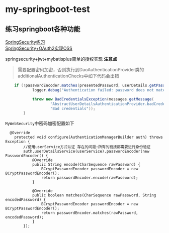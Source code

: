 
# my-springboot-test
练习springboot各种功能
- 
[SpringSecurity练习](https://github.com/Lujunjie123/my-springboot-test/tree/master/springsecurity-test)<br>
[SpringSecurity+OAuth2实现OSS](https://github.com/Lujunjie123/my-springboot-test/tree/master/springsecurity-oauth2-sso)

springsecurity+jwt+mybatisplus简单的授权实现
**注意点**

> 需要配置密码加密，否则执行到DaoAuthenticationProvider类的additionalAuthenticationChecks中如下代码会出错

```java
	if (!passwordEncoder.matches(presentedPassword, userDetails.getPassword())) {
			logger.debug("Authentication failed: password does not match stored value");

			throw new BadCredentialsException(messages.getMessage(
					"AbstractUserDetailsAuthenticationProvider.badCredentials",
					"Bad credentials"));
		}
```

`MyWebSecurity`中密码加密配置如下

```
  @Override
    protected void configure(AuthenticationManagerBuilder auth) throws Exception {
        //使用userService方式认证 存在的问题:所有的链接都需要进行身份验证
        auth.userDetailsService(userService).passwordEncoder(new PasswordEncoder() {
            @Override
            public String encode(CharSequence rawPassword) {
                BCryptPasswordEncoder passwordEncoder = new BCryptPasswordEncoder();
                return passwordEncoder.encode(rawPassword);
            }

            @Override
            public boolean matches(CharSequence rawPassword, String encodedPassword) {
                BCryptPasswordEncoder passwordEncoder = new BCryptPasswordEncoder();
                return passwordEncoder.matches(rawPassword, encodedPassword);
            }
        });
```


